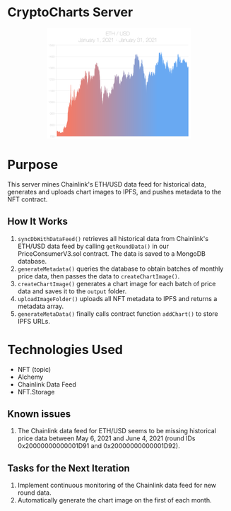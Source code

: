 # CryptoCharts Server
<p align="center">
    <img src="./output/0.png" width="325" height="250">
</p>

# Purpose
This server mines Chainlink's ETH/USD data feed for historical data, generates and uploads chart images to IPFS, and pushes metadata to the NFT contract.

## How It Works
1. `syncDbWithDataFeed()` retrieves all historical data from Chainlink's ETH/USD data feed by calling `getRoundData()` in our PriceConsumerV3.sol contract. The data is saved to a MongoDB database.
2. `generateMetadata()` queries the database to obtain batches of monthly price data, then passes the data to `createChartImage()`.
3. `createChartImage()` generates a chart image for each batch of price data and saves it to the `output` folder.
4. `uploadImageFolder()` uploads all NFT metadata to IPFS and returns a metadata array.
5. `generateMetaData()` finally calls contract function `addChart()` to store IPFS URLs.

# Technologies Used
- NFT (topic)
- Alchemy
- Chainlink Data Feed
- NFT.Storage

## Known issues
1. The Chainlink data feed for ETH/USD seems to be missing historical price data between May 6, 2021 and June 4, 2021 (round IDs 0x20000000000001D91 and 0x20000000000001D92).

## Tasks for the Next Iteration
1. Implement continuous monitoring of the Chainlink data feed for new round data.
2. Automatically generate the chart image on the first of each month.
